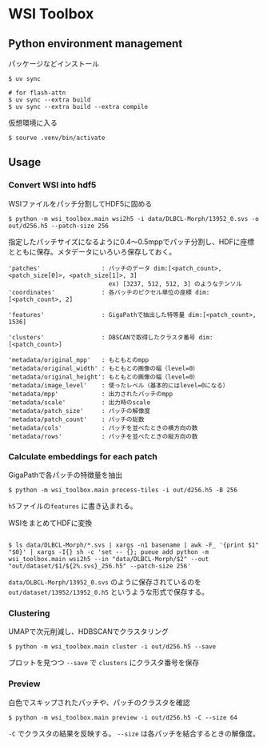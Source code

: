 # WSI Toolbox


## Python environment management

パッケージなどインストール

```
$ uv sync

# for flash-attn
$ uv sync --extra build
$ uv sync --extra build --extra compile
```



仮想環境に入る

```
$ sourve .venv/bin/activate
```



## Usage


### Convert WSI into hdf5

WSIファイルをパッチ分割してHDF5に固める

```
$ python -m wsi_toolbox.main wsi2h5 -i data/DLBCL-Morph/13952_0.svs -o out/d256.h5 --patch-size 256
```

指定したパッチサイズになるように0.4〜0.5mppでパッチ分割し、HDFに座標とともに保存。メタデータにいろいろ保存しておく。

```
'patches'                 : パッチのデータ dim:[<patch_count>, <patch_size[0]>, <patch_size[1]>, 3]
                            ex) [3237, 512, 512, 3] のようなテンソル
'coordinates'             : 各パッチのピクセル単位の座標 dim:[<patch_count>, 2]

'features'                : GigaPathで抽出した特等量 dim:[<patch_count>, 1536]

'clusters'                : DBSCANで取得したクラスタ番号 dim:[<patch_count>]

'metadata/original_mpp'   : もともとのmpp
'metadata/original_width' : もともとの画像の幅（level=0）
'metadata/original_height': もともとの画像の幅（level=0）
'metadata/image_level'    : 使ったレベル（基本的にはlevel=0になる）
'metadata/mpp'            : 出力されたパッチのmpp
'metadata/scale'          : 出力時のscale
'metadata/patch_size'     : パッチの解像度
'metadata/patch_count'    : パッチの総数
'metadata/cols'           : パッチを並べたときの横方向の数
'metadata/rows'           : パッチを並べたときの縦方向の数
```


### Calculate embeddings for each patch

GigaPathで各パッチの特徴量を抽出

```
$ python -m wsi_toolbox.main process-tiles -i out/d256.h5 -B 256
```

`h5`ファイルの`features` に書き込まれる。


WSIをまとめてHDFに変換

```

$ ls data/DLBCL-Morph/*.svs | xargs -n1 basename | awk -F_ '{print $1" "$0}' | xargs -I{} sh -c 'set -- {}; pueue add python -m wsi_toolbox.main wsi2h5 --in "data/DLBCL-Morph/$2" --out "out/dataset/$1/${2%.svs}_256.h5" --patch-size 256'
```

`data/DLBCL-Morph/13952_0.svs` のように保存されているのを `out/dataset/13952/13952_0.h5` というような形式で保存する。

### Clustering

UMAPで次元削減し、HDBSCANでクラスタリング

```
$ python -m wsi_toolbox.main cluster -i out/d256.h5 --save
```

プロットを見つつ `--save` で `clusters` にクラスタ番号を保存


### Preview

白色でスキップされたパッチや、パッチのクラスタを確認

```
$ python -m wsi_toolbox.main preview -i out/d256.h5 -C --size 64
```

`-C` でクラスタの結果を反映する。 `--size` は各パッチを結合するときの解像度。
